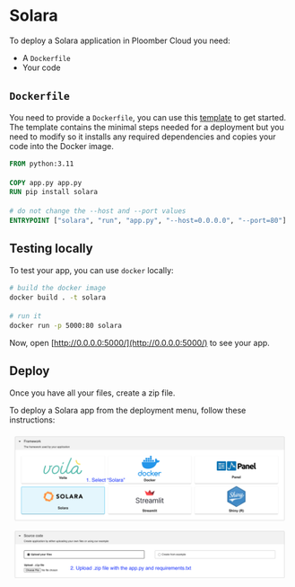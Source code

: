 # Solara

To deploy a Solara application in Ploomber Cloud you need:

- A `Dockerfile`
- Your code

## `Dockerfile`

You need to provide a `Dockerfile`, you can use this [template](https://github.com/ploomber/doc/blob/main/examples/docker/solara/Dockerfile) to get started. The template contains the minimal steps needed for a deployment but you need to modify so it installs any required dependencies and copies your code into the Docker image.

```Dockerfile
FROM python:3.11

COPY app.py app.py
RUN pip install solara

# do not change the --host and --port values
ENTRYPOINT ["solara", "run", "app.py", "--host=0.0.0.0", "--port=80"]
```

## Testing locally

To test your app, you can use `docker` locally:

```sh
# build the docker image
docker build . -t solara

# run it
docker run -p 5000:80 solara
```

Now, open [http://0.0.0.0:5000/](http://0.0.0.0:5000/) to see your app.


## Deploy

Once you have all your files, create a zip file.

To deploy a Solara app from the deployment menu, follow these instructions:

![](../static/solara.png)